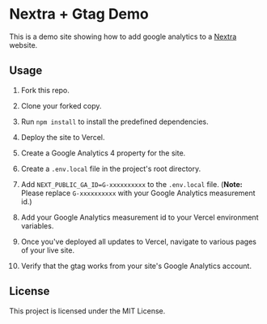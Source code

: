 # Nextra + Gtag Demo

This is a demo site showing how to add google analytics to a [Nextra](https://nextra.site) website.

## Usage

1. Fork this repo.

2. Clone your forked copy.

3. Run `npm install` to install the predefined dependencies.

4. Deploy the site to Vercel.

5. Create a Google Analytics 4 property for the site.

6. Create a `.env.local` file in the project's root directory.

7. Add `NEXT_PUBLIC_GA_ID=G-xxxxxxxxxx` to the `.env.local` file. (**Note:** Please replace `G-xxxxxxxxxx` with your Google Analytics measurement id.)

8. Add your Google Analytics measurement id to your Vercel environment variables.

9. Once you've deployed all updates to Vercel, navigate to various pages of your live site.

10. Verify that the gtag works from your site's Google Analytics account.

## License

This project is licensed under the MIT License.
